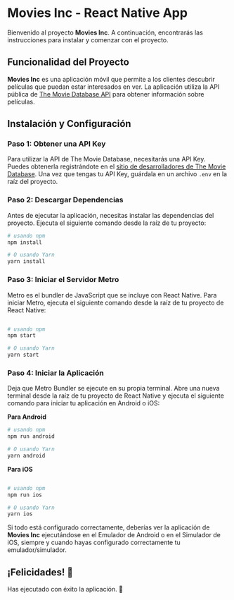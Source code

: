 # Movies Inc - React Native App

Bienvenido al proyecto **Movies Inc**. A continuación, encontrarás las instrucciones para instalar y comenzar con el proyecto.

## Funcionalidad del Proyecto

**Movies Inc** es una aplicación móvil que permite a los clientes descubrir películas que puedan estar interesados en ver. La aplicación utiliza la API pública de [The Movie Database API](https://developer.themoviedb.org/docs/getting-started) para obtener información sobre películas.



## Instalación y Configuración

### Paso 1: Obtener una API Key

Para utilizar la API de The Movie Database, necesitarás una API Key. Puedes obtenerla registrándote en el [sitio de desarrolladores de The Movie Database](https://www.themoviedb.org/documentation/api). Una vez que tengas tu API Key, guárdala en un archivo `.env` en la raíz del proyecto.

### Paso 2: Descargar Dependencias

Antes de ejecutar la aplicación, necesitas instalar las dependencias del proyecto. Ejecuta el siguiente comando desde la raíz de tu proyecto:

```bash
# usando npm
npm install

# O usando Yarn
yarn install
```

### Paso 3: Iniciar el Servidor Metro
Metro es el bundler de JavaScript que se incluye con React Native. Para iniciar Metro, ejecuta el siguiente comando desde la raíz de tu proyecto de React Native:

```bash

# usando npm
npm start

# O usando Yarn
yarn start
```
### Paso 4: Iniciar la Aplicación
Deja que Metro Bundler se ejecute en su propia terminal. Abre una nueva terminal desde la raíz de tu proyecto de React Native y ejecuta el siguiente comando para iniciar tu aplicación en Android o iOS:

**Para Android**
```bash
# usando npm
npm run android

# O usando Yarn
yarn android
```
**Para iOS**
```bash

# usando npm
npm run ios

# O usando Yarn
yarn ios
```
Si todo está configurado correctamente, deberías ver la aplicación de **Movies Inc** ejecutándose en el Emulador de Android o en el Simulador de iOS, siempre y cuando hayas configurado correctamente tu emulador/simulador.

## ¡Felicidades! :tada:
Has ejecutado con éxito la aplicación. :partying_face:





